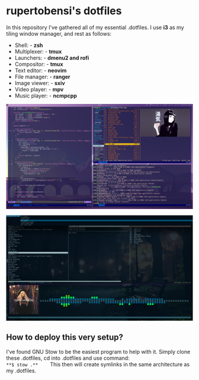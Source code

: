 rupertobensi's dotfiles
===================

In this repository I've gathered all of my essential .dotfiles. I use **i3** as my
tiling window manager, and rest as follows:

* Shell: - **zsh**
* Multiplexer: - **tmux**
* Launchers: - **dmenu2 and rofi**
* Compositor: - **tmux**
* Text editor: - **neovim**
* File manager: - **ranger**
* Image viewer: - **sxiv**
* Video player: - **mpv**
* Music player: - **ncmpcpp**

![current setup](desktop.png)

![+1](desktop2.png)

How to deploy this very setup?
------------------------------

I've found GNU Stow to be the easiest program to help with it. Simply clone
these .dotfiles, cd into .dotfiles and use command:  
``
**$ stow .**    
``
This then will create symlinks in the same architecture as my .dotfiles.


[1]: https://github.com/sorin-ionescu/prezto
[2]: https://www.gnu.org/software/stow/
